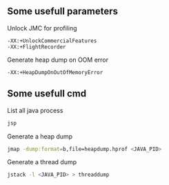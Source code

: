 Some usefull parameters
-----------------------

Unlock JMC for profiling
```
-XX:+UnlockCommercialFeatures
-XX:+FlightRecorder
```

Generate heap dump on OOM error
```
-XX:+HeapDumpOnOutOfMemoryError
```

Some usefull cmd
----------------

List all java process
```bash
jsp
```

Generate a heap dump
```bash
jmap -dump:format=b,file=heapdump.hprof <JAVA_PID>
```

Generate a thread dump
```bash
jstack -l <JAVA_PID> > threaddump
```
